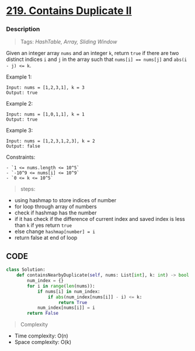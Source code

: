 # <a href="https://leetcode.com/problems/contains-duplicate-ii/?envType=study-plan-v2&envId=top-interview-150">219. Contains Duplicate II</a>

### Description

> Tags: *HashTable, Array, Sliding Window*


Given an integer array `nums` and an integer `k`, return `true` if there are two distinct indices `i` and `j` in the array such that `nums[i] == nums[j]` and `abs(i - j) <= k`.

 
Example 1:
```
Input: nums = [1,2,3,1], k = 3
Output: true
```
Example 2:
```
Input: nums = [1,0,1,1], k = 1
Output: true
```
Example 3:
```
Input: nums = [1,2,3,1,2,3], k = 2
Output: false
```

Constraints:
```
- `1 <= nums.length <= 10^5`
- `-10^9 <= nums[i] <= 10^9`
- `0 <= k <= 10^5`

```
> steps:

- using hashmap to store indices of number
- for loop through array of numbers
- check if hashmap has the number
- if it has check if the difference of current index and saved index is less than `k` if yes return `true`
- else change `hashmap[number] = i`
- return false at end of loop



## CODE
```python
class Solution:
    def containsNearbyDuplicate(self, nums: List[int], k: int) -> bool:
        num_index = {}
        for i in range(len(nums)):
            if nums[i] in num_index:
                if abs(num_index[nums[i]] - i) <= k:
                    return True  
            num_index[nums[i]] = i       
        return False             
```

> Complexity
- Time complexity: O(n)
- Space complexity: O(k)



